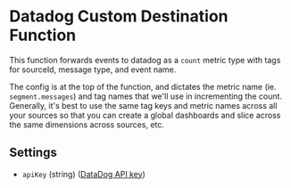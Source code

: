 # Datadog Custom Destination Function

This function forwards events to datadog as a `count` metric type with tags for sourceId, message type, and event name.

The config is at the top of the function, and dictates the metric name (ie. `segment.messages`) and tag names that we'll use in incrementing the count. Generally, it's best to use the same tag keys and metric names across all your sources so that you can create a global dashboards and slice across the same dimensions across sources, etc.

## Settings

- `apiKey` (string) ([DataDog API key](https://segment.datadoghq.com/account/settings#api))
